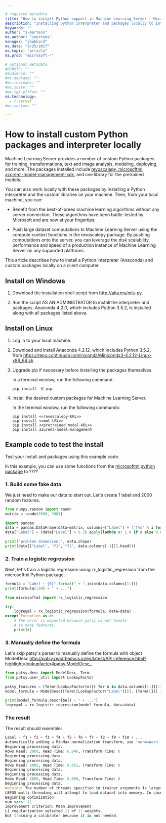 ```yaml
---

# required metadata
title: "How to install Python support in Machine Learning Server | Microsoft Docs"
description: "Installing python interpreter and packages locally to interact with Machine Learning Server"
keywords: ""
author: "j-martens"
ms.author: "jmartens"
manager: "jhubbard"
ms.date: "9/25/2017"
ms.topic: "article"
ms.prod: "microsoft-r"

# optional metadata
#ROBOTS: ""
#audience: ""
#ms.devlang: ""
#ms.reviewer: ""
#ms.suite: ""
#ms.tgt_pltfrm: ""
ms.technology:
  - r-server
#ms.custom: ""

---
```


# How to install custom Python packages and interpreter locally

Machine Learning Server provides a number of custom Python packages for training, transformations, text and image analysis, modeling, deploying, and more. The packages installed include  [revoscalepy, microsoftml, azureml-model-management-sdk](../python-reference/introducing-python-package-reference.md), and one library for the pretrained models. 

You can also work locally with these packages by installing a Python interpreter and the custom libraries on your machine. Then, from your local machine, you can:

+ Benefit from the best-of-breed machine learning algorithms without any server connection. These algorithms have been battle-tested by Microsoft and are now at your fingertips.
 
+ Push large dataset computations to Machine Learning Server using the compute context functions in the revoscalepy package. By pushing computations onto the server, you can leverage the disk scalability, performance and speed of a production instance of Machine Learning Server on any supported platforms. 
 
This article describes how to install a Python interpreter (Anaconda) and custom packages locally on a client computer.

## Install on Windows

1. Download the installation shell script from http://aka.ms/mls-py.

1. Run the script AS AN ADMINISTRATOR to install the interpreter and packages. Anaconda 4.2.0, which includes Python 3.5.2, is installed along with all packages listed above.

## Install on Linux

1. Log in to your local machine. 

1. Download and install Anaconda 4.2.12, which includes Python 3.5.2, from https://repo.continuum.io/miniconda/Miniconda3-4.2.12-Linux-x86_64.sh. 

1. Upgrade pip if necessary before installing the packages themselves.

   In a terminal window, run the following command:
   ```
   pip install -U pip
   ```

1. Install the desired custom packages for Machine Learning Server.

   In the terminal window, run the following commands:
   ```
   pip install <<revoscalepy-URL>>
   pip install <<mml-URL>>
   pip install <<pretrained model-URL>>
   pip install azureml-model-management
   ```

## Example code to test the install

Test your install and packages using this example code. 

In this example, you can use some functions from the [microsoftml python package](../python-reference/microsoftml/microsoftml-package.md) to ????

### 1. Build some fake data

We just need to make our data to start out. Let's create 1 label and 2000 random features.

```Python
from numpy.random import randn
matrix = randn(2000, 2001)
​
import pandas
data = pandas.DataFrame(data=matrix, columns=["Label"] + ["f%s" % i for i in range(1, matrix.shape[1])])
data["Label"] = (data["Label"] > 0.5).apply(lambda x: 1.0 if x else 0.0)
​
print("problem dimension:", data.shape)
print(data[["Label", "f1", "f2", data.columns[-1]]].head())
```

### 2. Train a logistic regression

Next, let's train a logistic regression using rx_logistic_regression from the microsoftml Python package.

```Python
formula = "Label ~ {0}".format(" + ".join(data.columns[1:]))
print(formula[:50] + " + ...")
​
from microsoftml import rx_logistic_regression
​
try:
    logregml = rx_logistic_regression(formula, data=data)
except Exception as e:
    # The error is expected because patsy cannot handle
    # so many features.
    print(e)
```

### 3. Manually define the formula 

Let's skip patsy's parser to manually define the formula with object ModelDesc <http://patsy.readthedocs.io/en/latest/API-reference.html?highlight=lookupfactor#patsy.ModelDesc>_.

```Python
from patsy.desc import ModelDesc, Term
from patsy.user_util import LookupFactor
​
patsy_features = [Term([LookupFactor(n)]) for n in data.columns[1:]][:10]
model_formula = ModelDesc([Term([LookupFactor("Label")])], [Term([])] + patsy_features)
​
print(model_formula.describe() + " + ...")
logregml = rx_logistic_regression(model_formula, data=data)
```

### The result 

The result should resemble:

```Python
Label ~ f1 + f2 + f3 + f4 + f5 + f6 + f7 + f8 + f9 + f10 + ...
Automatically adding a MinMax normalization transform, use 'norm=Warn' or 'norm=No' to turn this behavior off.
Beginning processing data.
Rows Read: 2000, Read Time: 0.046, Transform Time: 0
Beginning processing data.
Beginning processing data.
Rows Read: 2000, Read Time: 0.051, Transform Time: 0
Beginning processing data.
Beginning processing data.
Rows Read: 2000, Read Time: 0.058, Transform Time: 0
Beginning processing data.
Warning: The number of threads specified in trainer arguments is larger than the concurrency factor setting of the environment. Using 2 training threads instead.
LBFGS multi-threading will attempt to load dataset into memory. In case of out-of-memory issues, turn off multi-threading by setting trainThreads to 1.
Beginning optimization
num vars: 11
improvement criterion: Mean Improvement
L1 regularization selected 11 of 11 weights.
Not training a calibrator because it is not needed.
``` 
